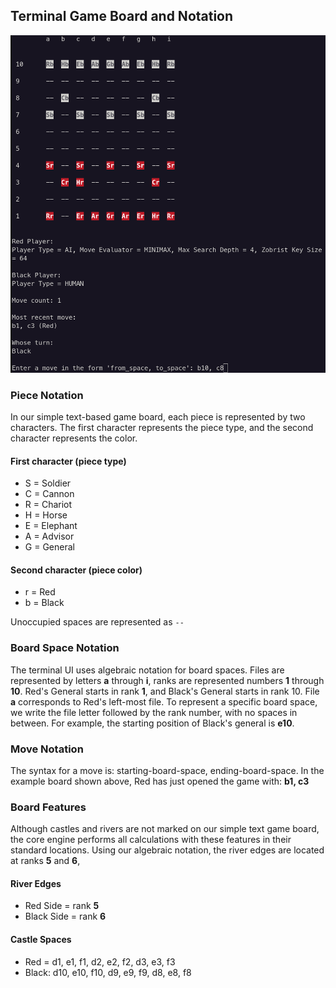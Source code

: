 


## Terminal Game Board and Notation



![starting_game_board](resources/board_for_notation_section.png)


### Piece Notation

In our simple text-based game board, each piece is represented by two characters. The first character represents the piece type, and the second character represents the color.

#### First character (piece type)
- S = Soldier
- C = Cannon
- R = Chariot
- H = Horse
- E = Elephant
- A = Advisor
- G = General

#### Second character (piece color)
- r = Red
- b = Black

Unoccupied spaces are represented as `--`


### Board Space Notation

The terminal UI uses algebraic notation for board spaces. Files are represented by letters **a** through **i**, ranks are represented numbers **1** through **10**. Red's General starts in rank **1**, and Black's General starts in rank 10. File **a** corresponds to Red's left-most file. To represent a specific board space, we write the file letter followed by the rank number, with no spaces in between. For example, the starting position of Black's general is **e10**.


### Move Notation

The syntax for a move is: starting-board-space, ending-board-space. In the example board shown above, Red has just opened the game with: **b1, c3**


### Board Features

Although castles and rivers are not marked on our simple text game board, the core engine performs all calculations with these features in their standard locations. Using our algebraic notation, the river edges are located at ranks **5** and **6**, 

#### River Edges
- Red Side = rank **5**
- Black Side = rank **6**


#### Castle Spaces
- Red = d1, e1, f1, d2, e2, f2, d3, e3, f3
- Black: d10, e10, f10, d9, e9, f9, d8, e8, f8


